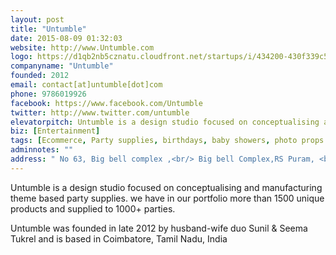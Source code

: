 ```yaml
---
layout: post
title: "Untumble"
date: 2015-08-09 01:32:03
website: http://www.Untumble.com
logo: https://d1qb2nb5cznatu.cloudfront.net/startups/i/434200-430f339c5e82802fafd0aae2add2d40d-thumb_jpg.jpg
companyname: "Untumble"
founded: 2012
email: contact[at]untumble[dot]com
phone: 9786019926
facebook: https://www.facebook.com/Untumble
twitter: http://www.twitter.com/untumble
elevatorpitch: Untumble is a design studio focused on conceptualising and manufacturing theme based party supplies. we have in our portfolio more than 1500 unique products and supplied to 1000+ parties.
biz: [Entertainment]
tags: [Ecommerce, Party supplies, birthdays, baby showers, photo props ]
adminnotes: ""
address: " No 63, Big bell complex ,<br/> Big bell Complex,RS Puram, <br/> CoimbatoreTamil Nadu, India."
---
```

Untumble is a design studio focused on conceptualising and manufacturing theme based party supplies. we have in our portfolio more than 1500 unique products and supplied to 1000+ parties.

Untumble was founded in late 2012 by husband-wife duo Sunil & Seema Tukrel and is based in Coimbatore, Tamil Nadu, India
